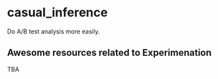 # casual_inference

Do A/B test analysis more easily.

## Awesome resources related to Experimenation

TBA
